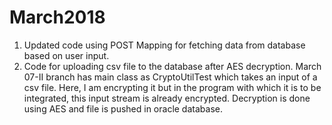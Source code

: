 # March2018
1. Updated code using POST Mapping for fetching data from database based on user input.
2. Code for uploading csv file to the database after AES decryption.
March 07-II branch has main class as CryptoUtilTest which takes an input of a csv file. Here, I am encrypting it but in the program with which it is to be integrated, this input stream is already encrypted.
Decryption is done using AES and file is pushed in oracle database.
